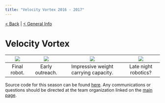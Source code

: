```yaml
---
title: "Velocity Vortex 2016 - 2017"
---
```


[< Back](../index.md) | [< General Info](./index.md)

# Velocity Vortex

| <image src="../images/VelocityVortex/VelocityVortexImg.png" style="max-width: 100%; border: none; box-shadow: none;" /> | <image src="../images/VelocityVortex/EarlyOutreach.png" style="max-width: 100%; border: none; box-shadow: none;" /> | <image src="../images/VelocityVortex/YogaBall.png" style="max-width: 100%; border: none; box-shadow: none;" /> | <image src="../images/VelocityVortex/NightCrew.png" style="max-width: 100%; border: none; box-shadow: none;" /> |
| :---: | :---: | :---: | :---: |
| Final robot. | Early outreach. | Impressive weight carrying capacity. | Late night robotics? |

Source code for this season can be found [here](https://github.com/yrkv/ftc_code). Any communications or questions should be directed at the team organization linked on the [main page](../index.md).
